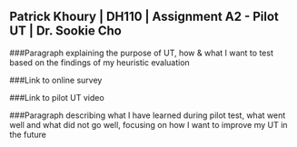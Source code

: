 ## Patrick Khoury | DH110 | Assignment A2 - Pilot UT | Dr. Sookie Cho

###Paragraph explaining the purpose of UT, how & what I want to test based on the findings of my heuristic evaluation

###Link to online survey

###Link to pilot UT video

###Paragraph describing what I have learned during pilot test, what went well and what did not go well, focusing on how I want to improve my UT in the future


